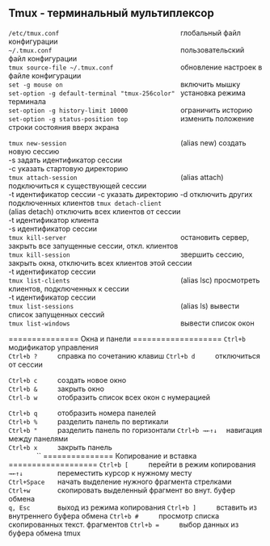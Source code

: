 ## Tmux - терминальный мультиплексор   
`/etc/tmux.conf                                 ` глобальный файл конфигурации  
`~/.tmux.conf                                   ` пользовательский файл конфигурации  
`tmux source-file ~/.tmux.conf                  ` обновление настроек в файле конфигурации  
`set -g mouse on                                ` включить мышку  
`set-option -g default-terminal "tmux-256color" ` установка режима терминала  
`set-option -g history-limit 10000              ` ограничить историю
`set-option -g status-position top              ` изменить положение строки состояния вверх экрана  

`tmux new-session                               ` (alias new) создать новую сессию  
          -s задать идентификатор сессии  
          -с указать стартовую директорию   
`tmux attach-session                            ` (alias attach) подключиться к существующей сессии  
          -t идентификатор сессии
          -с указать директорию
          -d отключить других подключенных клиентов
`tmux detach-client                             ` (alias detach) отключить всех клиентов от сессии  
          -t идентификатор клиента  
          -s идентификатор сессии  
`tmux kill-server                               ` остановить сервер, закрыть все запущенные сессии, откл. клиентов  
`tmux kill-session                              ` звершить сессию, закрыть окна, отключить всех клиентов этой сессии   
          -t идентификатор сессии  
`tmux list-clients                              ` (alias lsc) просмотреть клиентов, подключенных к сессии  
          -t идентификатор сессии  
`tmux list-sessions                             ` (alias ls) вывести список запущенных сессий  
`tmux list-windows                              ` вывести список окон  


=============== Окна и панели ===================
`Ctrl+b       ` модификатор управления  
`Ctrl+b ?     ` справка по сочетанию клавиш 
`Ctrl+b d     ` отключиться от сессии  

`Ctrl+b c     ` создать новое окно  
`Ctrl+b &     ` закрыть окно  
`Ctrl-b w     ` отобразить список всех окон с нумерацией

`Ctrl+b q     ` отобразить номера панелей  
`Ctrl+b %     ` разделить панель по вертикали  
`Ctrl+b "     ` разделить панель по горизонтали 
`Ctrl+b →←↑↓  ` навигация между панелями  
`Ctrl+b x     ` закрыть панель  
``
``
``
``
``
``
``
``
``
``
``
=============== Копирование и вставка ===================
`Ctrl+b [     ` перейти в режим копирования   
`→←↑↓         ` переместить курсор к нужному месту  
`Ctrl+Space   ` начать выделение нужного фрагмента стрелками  
`Ctrl+w       ` скопировать выделенный фрагмент во внут. буфер обмена  
`q, Esc       ` выход из режима копирования 
`Ctrl+b ]     ` вставить из внутреннего буфера обмена 
`Ctrl+b #     ` просмотр списка скопированных текст. фрагментов 
`Ctrl+b =     ` выбор данных из буфера обмена tmux
 
